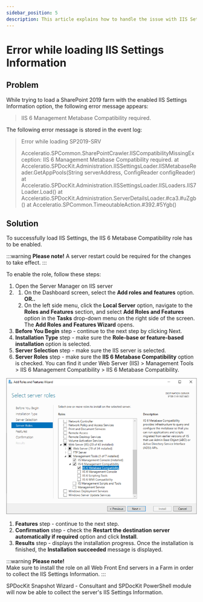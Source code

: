 ```yaml
---
sidebar_position: 5
description: This article explains how to handle the issue with IIS Settings load on SharePoint 2019.
---
```


# Error while loading IIS Settings Information

## Problem

While trying to load a SharePoint 2019 farm with the enabled IIS Settings Information option, the following error message appears:

> IIS 6 Management Metabase Compatibility required.

The following error message is stored in the event log:

> Error while loading SP2019-SRV
>
> Acceleratio.SPCommon.SharePointCrawler.IISCompatibilityMissingException: IIS 6 Management Metabase Compatibility required. at Acceleratio.SPDocKit.Administration.IISSettingsLoader.IISMetabaseReader.GetAppPools\(String serverAddress, ConfigReader configReader\) at Acceleratio.SPDocKit.Administration.IISSettingsLoader.IISLoaders.IIS7Loader.Load\(\) at Acceleratio.SPDocKit.Administration.ServerDetailsLoader.\#ca3.\#uZgb\(\) at Acceleratio.SPCommon.TimeoutableAction.\#392.\#5Ygb\(\)

## Solution

To successfully load IIS Settings, the IIS 6 Metabase Compatibility role has to be enabled.

:::warning
**Please note!** A server restart could be required for the changes to take effect.
:::

To enable the role, follow these steps:

1. Open the Server Manager on IIS server  
2. 1. On the Dashboard screen, select the **Add roles and features** option. **OR..**
   2. On the left side menu, click the **Local Server** option, navigate to the **Roles and Features** section, and select **Add Roles and Features** option in the **Tasks** drop-down menu on the right side of the screen. The **Add Roles and Features Wizard** opens.  
3. **Before You Begin** step - continue to the next step by clicking Next.  
4. **Installation Type** step - make sure the **Role-base or feature-based installation** option is selected.  
5. **Server Selection** step - make sure the IIS server is selected.  
6. **Server Roles** step - make sure the **IIS 6 Metabase Compatibility** option is checked. You can find it under     Web Server \(IIS\) &gt; Management Tools &gt; IIS 6 Management Compatibility &gt; IIS 6 Metabase Compatibility.

![](../../../static/img/add-roles-and-features-wizard.png)

1. **Features** step - continue to the next step.    
2. **Confirmation** step - check the **Restart the destination server automatically if required** option and click **Install**.    
3. **Results** step - displays the installation progress. Once the installation is finished, the **Installation succeeded** message is displayed. 

:::warning
**Please note!**  
Make sure to install the role on all Web Front End servers in a Farm in order to collect the IIS Settings Information.
:::

SPDocKit Snapshot Wizard - Consultant and SPDocKit PowerShell module will now be able to collect the server's IIS Settings Information.


